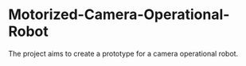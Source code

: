 # Motorized-Camera-Operational-Robot
The project aims to create a prototype for a camera operational robot.
